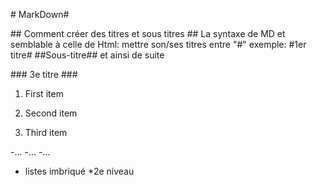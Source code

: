 \# MarkDown#

\## Comment créer des titres et sous titres ##
La syntaxe de MD et semblable à celle de Html:
mettre son/ses titres entre "#"
exemple: #1er titre#   ##Sous-titre## et ainsi de suite

\### 3e titre ###


1. First item

2. Second item

3. Third item

-...
-...
-...

* listes imbriqué
  *2e niveau

  



